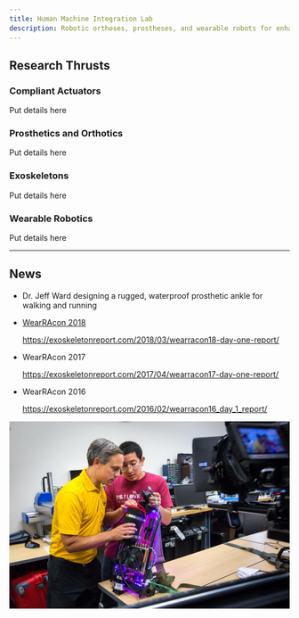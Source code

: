 ```yaml
---
title: Human Machine Integration Lab
description: Robotic orthoses, prostheses, and wearable robots for enhanced mobility
---
```

## Research Thrusts

<div class="row" >
  <div class="col-md-6">
    <div class="panel panel-default">
      <div class="panel-heading">
        <h3 class="panel-title">Compliant Actuators</h3>
      </div>
      <div class="panel-body">
        Put details here
      </div>
    </div>
  </div>
  <div class="col-md-6">
    <div class="panel panel-default">
      <div class="panel-heading">
        <h3 class="panel-title">Prosthetics and Orthotics</h3>
      </div>
      <div class="panel-body">
        Put details here
      </div>
    </div>
  </div>
  <div class="col-md-6">
    <div class="panel panel-default">
      <div class="panel-heading">
        <h3 class="panel-title">Exoskeletons</h3>
      </div>
      <div class="panel-body">
        Put details here
      </div>
    </div>
  </div>
    <div class="col-md-6">
    <div class="panel panel-default">
      <div class="panel-heading">
        <h3 class="panel-title">Wearable Robotics</h3>
      </div>
      <div class="panel-body">
        Put details here
      </div>
    </div>
  </div>
  </div>
  
------

## News

* Dr. Jeff Ward designing a rugged, waterproof prosthetic ankle for walking and running
   
   <a href="http://cdmrp.army.mil/pubs/video/op/jeff_ward_video.aspx" title="Ruggedized Ankle">
    

* WearRAcon 2018

    https://exoskeletonreport.com/2018/03/wearracon18-day-one-report/

* WearRAcon 2017

    https://exoskeletonreport.com/2017/04/wearracon17-day-one-report/

* WearRAcon 2016
    
    https://exoskeletonreport.com/2016/02/wearracon16_day_1_report/

![Tom doing things](assets/images/robotics_lab-5.jpg)
